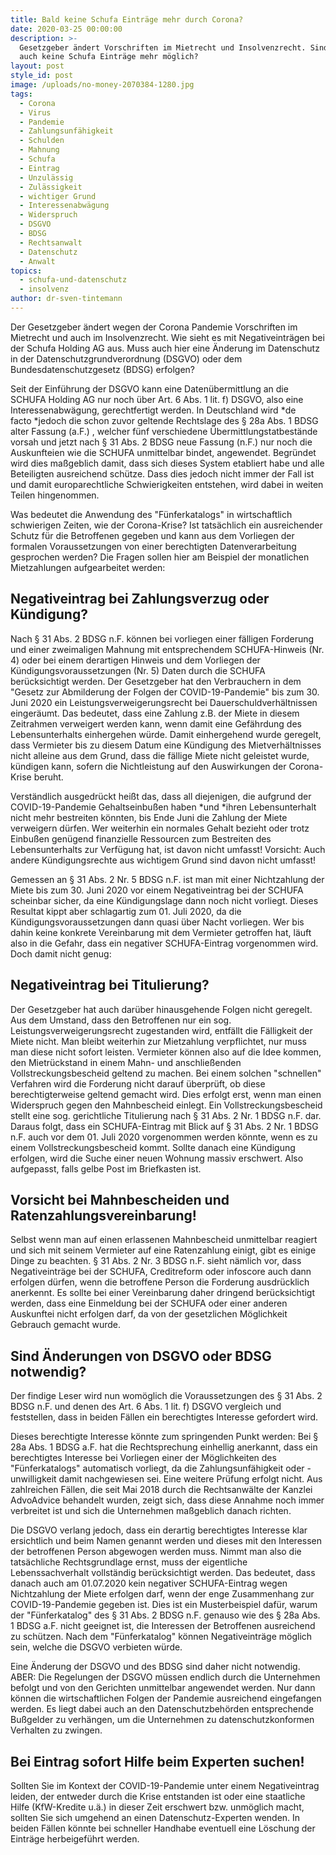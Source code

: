 ```yaml
---
title: Bald keine Schufa Einträge mehr durch Corona?
date: 2020-03-25 00:00:00
description: >-
  Gesetzgeber ändert Vorschriften im Mietrecht und Insolvenzrecht. Sind jetzt
  auch keine Schufa Einträge mehr möglich?
layout: post
style_id: post
image: /uploads/no-money-2070384-1280.jpg
tags:
  - Corona
  - Virus
  - Pandemie
  - Zahlungsunfähigkeit
  - Schulden
  - Mahnung
  - Schufa
  - Eintrag
  - Unzulässig
  - Zulässigkeit
  - wichtiger Grund
  - Interessenabwägung
  - Widerspruch
  - DSGVO
  - BDSG
  - Rechtsanwalt
  - Datenschutz
  - Anwalt
topics:
  - schufa-und-datenschutz
  - insolvenz
author: dr-sven-tintemann
---
```


Der Gesetzgeber ändert wegen der Corona Pandemie Vorschriften im Mietrecht und auch im Insolvenzrecht. Wie sieht es mit Negativeinträgen bei der Schufa Holding AG aus. Muss auch hier eine Änderung im Datenschutz in der Datenschutzgrundverordnung (DSGVO) oder dem Bundesdatenschutzgesetz (BDSG) erfolgen?

Seit der Einführung der DSGVO kann eine Datenübermittlung an die SCHUFA Holding AG nur noch über Art. 6 Abs. 1 lit. f) DSGVO, also eine Interessenabwägung, gerechtfertigt werden. In Deutschland wird&nbsp;*de facto&nbsp;*jedoch die schon zuvor geltende Rechtslage des &sect; 28a Abs. 1 BDSG alter Fassung (a.F.) , welcher fünf verschiedene Übermittlungstatbestände vorsah und jetzt nach &sect; 31 Abs. 2 BDSG neue Fassung (n.F.) nur noch die Auskunfteien wie die SCHUFA unmittelbar bindet, angewendet. Begründet wird dies ma&szlig;geblich damit, dass sich dieses System etabliert habe und alle Beteiligten ausreichend schütze. Dass dies jedoch nicht immer der Fall ist und damit europarechtliche Schwierigkeiten entstehen, wird dabei in weiten Teilen hingenommen.&nbsp;

Was bedeutet die Anwendung des "Fünferkatalogs" in wirtschaftlich schwierigen Zeiten, wie der Corona-Krise? Ist tatsächlich ein ausreichender Schutz für die Betroffenen gegeben und kann aus dem Vorliegen der formalen Voraussetzungen von einer berechtigten Datenverarbeitung gesprochen werden? Die Fragen sollen hier am Beispiel der monatlichen Mietzahlungen aufgearbeitet werden:

## Negativeintrag bei Zahlungsverzug oder Kündigung?

Nach &sect; 31 Abs. 2 BDSG n.F. können bei vorliegen einer fälligen Forderung und einer zweimaligen Mahnung mit entsprechendem SCHUFA-Hinweis (Nr. 4) oder bei einem derartigen Hinweis und dem Vorliegen der Kündigungsvoraussetzungen (Nr. 5) Daten durch die SCHUFA berücksichtigt werden. Der Gesetzgeber hat den Verbrauchern in dem "Gesetz zur Abmilderung der Folgen der COVID-19-Pandemie" bis zum 30. Juni 2020 ein Leistungsverweigerungsrecht bei Dauerschuldverhältnissen eingeräumt. Das bedeutet, dass eine Zahlung z.B. der Miete in diesem Zeitrahmen verweigert werden kann, wenn damit eine Gefährdung des Lebensunterhalts einhergehen würde. Damit einhergehend wurde geregelt, dass Vermieter bis zu diesem Datum eine Kündigung des Mietverhältnisses nicht alleine aus dem Grund, dass die fällige Miete nicht geleistet wurde, kündigen kann, sofern die Nichtleistung auf den Auswirkungen der Corona-Krise beruht.&nbsp;

Verständlich ausgedrückt hei&szlig;t das, dass all diejenigen, die aufgrund der COVID-19-Pandemie Gehaltseinbu&szlig;en haben *und&nbsp;*ihren Lebensunterhalt nicht mehr bestreiten könnten, bis Ende Juni die Zahlung der Miete verweigern dürfen. Wer weiterhin ein normales Gehalt bezieht oder trotz Einbu&szlig;en genügend finanzielle Ressourcen zum Bestreiten des Lebensunterhalts zur Verfügung hat, ist davon nicht umfasst\! Vorsicht: Auch andere Kündigungsrechte aus wichtigem Grund sind davon nicht umfasst\!

Gemessen an &sect; 31 Abs. 2 Nr. 5 BDSG n.F. ist man mit einer Nichtzahlung der Miete bis zum 30. Juni 2020 vor einem Negativeintrag bei der SCHUFA scheinbar sicher, da eine Kündigungslage dann noch nicht vorliegt. Dieses Resultat kippt aber schlagartig zum 01. Juli 2020, da die Kündigungsvoraussetzungen dann quasi über Nacht vorliegen. Wer bis dahin keine konkrete Vereinbarung mit dem Vermieter getroffen hat, läuft also in die Gefahr, dass ein negativer SCHUFA-Eintrag vorgenommen wird. Doch damit nicht genug:

## Negativeintrag bei Titulierung?

Der Gesetzgeber hat auch darüber hinausgehende Folgen nicht geregelt. Aus dem Umstand, dass den Betroffenen nur ein sog. Leistungsverweigerungsrecht zugestanden wird, entfällt die Fälligkeit der Miete nicht. Man bleibt weiterhin zur Mietzahlung verpflichtet, nur muss man diese nicht sofort leisten. Vermieter können also auf die Idee kommen, den Mietrückstand in einem Mahn- und anschlie&szlig;enden Vollstreckungsbescheid geltend zu machen. Bei einem solchen "schnellen" Verfahren wird die Forderung nicht darauf überprüft, ob diese berechtigterweise geltend gemacht wird. Dies erfolgt erst, wenn man einen Widerspruch gegen den Mahnbescheid einlegt. Ein Vollstreckungsbescheid stellt eine sog. gerichtliche Titulierung nach &sect; 31 Abs. 2 Nr. 1 BDSG n.F. dar. Daraus folgt, dass ein SCHUFA-Eintrag mit Blick auf &sect; 31 Abs. 2 Nr. 1 BDSG n.F. auch vor dem 01. Juli 2020 vorgenommen werden könnte, wenn es zu einem Vollstreckungsbescheid kommt. Sollte danach eine Kündigung erfolgen, wird die Suche einer neuen Wohnung massiv erschwert. Also aufgepasst, falls gelbe Post im Briefkasten ist.

## Vorsicht bei Mahnbescheiden und Ratenzahlungsvereinbarung\!

Selbst wenn man auf einen erlassenen Mahnbescheid unmittelbar reagiert und sich mit seinem Vermieter auf eine Ratenzahlung einigt, gibt es einige Dinge zu beachten. &sect; 31 Abs. 2 Nr. 3 BDSG n.F. sieht nämlich vor, dass Negativeinträge bei der SCHUFA, Creditreform oder infoscore auch dann erfolgen dürfen, wenn die betroffene Person die Forderung ausdrücklich anerkennt. Es sollte bei einer Vereinbarung daher dringend berücksichtigt werden, dass eine Einmeldung bei der SCHUFA oder einer anderen Auskunftei nicht erfolgen darf, da von der gesetzlichen Möglichkeit Gebrauch gemacht wurde.

## Sind Änderungen von DSGVO oder BDSG notwendig?

Der findige Leser wird nun womöglich die Voraussetzungen des &sect; 31 Abs. 2 BDSG n.F. und denen des Art. 6 Abs. 1 lit. f) DSGVO vergleich und feststellen, dass in beiden Fällen ein berechtigtes Interesse gefordert wird.&nbsp;

Dieses berechtigte Interesse könnte zum springenden Punkt werden: Bei &sect; 28a Abs. 1 BDSG a.F. hat die Rechtsprechung einhellig anerkannt, dass ein berechtigtes Interesse bei Vorliegen einer der Möglichkeiten des "Fünferkatalogs" automatisch vorliegt, da die Zahlungsunfähigkeit oder -unwilligkeit damit nachgewiesen sei. Eine weitere Prüfung erfolgt nicht. Aus zahlreichen Fällen, die seit Mai 2018 durch die Rechtsanwälte der Kanzlei AdvoAdvice behandelt wurden, zeigt sich, dass diese Annahme noch immer verbreitet ist und sich die Unternehmen ma&szlig;geblich danach richten.

Die DSGVO verlang jedoch, dass ein derartig berechtigtes Interesse klar ersichtlich und beim Namen genannt werden und dieses mit den Interessen der betroffenen Person abgewogen werden muss. Nimmt man also die tatsächliche Rechtsgrundlage ernst, muss der eigentliche Lebenssachverhalt vollständig berücksichtigt werden. Das bedeutet, dass danach auch am 01.07.2020 kein negativer SCHUFA-Eintrag wegen Nichtzahlung der Miete erfolgen darf, wenn der enge Zusammenhang zur COVID-19-Pandemie gegeben ist. Dies ist ein Musterbeispiel dafür, warum der "Fünferkatalog" des &sect; 31 Abs. 2 BDSG n.F. genauso wie des &sect; 28a Abs. 1 BDSG a.F. nicht geeignet ist, die Interessen der Betroffenen ausreichend zu schützen. Nach dem "Fünferkatalog" können Negativeinträge möglich sein, welche die DSGVO verbieten würde.

Eine Änderung der DSGVO und des BDSG sind daher nicht notwendig. ABER: Die Regelungen der DSGVO müssen endlich durch die Unternehmen befolgt und von den Gerichten unmittelbar angewendet werden. Nur dann können die wirtschaftlichen Folgen der Pandemie ausreichend eingefangen werden. Es liegt dabei auch an den Datenschutzbehörden entsprechende Bu&szlig;gelder zu verhängen, um die Unternehmen zu datenschutzkonformen Verhalten zu zwingen.

## Bei Eintrag sofort Hilfe beim Experten suchen\!

Sollten Sie im Kontext der COVID-19-Pandemie unter einem Negativeintrag leiden, der entweder durch die Krise entstanden ist oder eine staatliche Hilfe (KfW-Kredite u.ä.) in dieser Zeit erschwert bzw. unmöglich macht, sollten Sie sich umgehend an einen Datenschutz-Experten wenden. In beiden Fällen könnte bei schneller Handhabe eventuell eine Löschung der Einträge herbeigeführt werden.&nbsp;